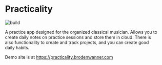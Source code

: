 # Practicality

![build](https://github.com/broden-wanner/practicality/workflows/Deploy%20to%20Digital%20Ocean/badge.svg)

A practice app designed for the organized classical musician. Allows you
to create daily notes on practice sessions and store them in cloud. There
is also functionality to create and track projects, and you can
create good daily habits.

Demo site is at https://practicality.brodenwanner.com
